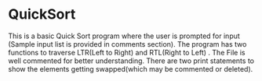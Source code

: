 # QuickSort
This is a basic Quick Sort program where the user is prompted for input (Sample input list is provided in comments section). The program has two functions to traverse LTR(Left to Right) and RTL(Right to Left) . The File is well commented for better understanding. There are two print statements to show the elements getting swapped(which may be commented or deleted).
